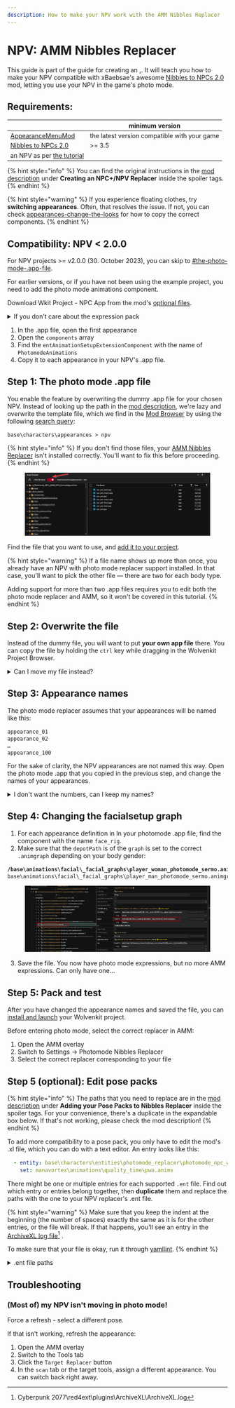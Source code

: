 ```yaml
---
description: How to make your NPV work with the AMM Nibbles Replacer
---
```


# NPV: AMM Nibbles Replacer

This guide is part of the guide for creating an [.](./ "mention"). It will teach you how to make your NPV compatible with xBaebsae's awesome [Nibbles to NPCs 2.0](https://www.nexusmods.com/cyberpunk2077/mods/8125) mod, letting you use your NPV in the game's photo mode.

## Requirements:

|                                                                          | minimum version                              |
| ------------------------------------------------------------------------ | -------------------------------------------- |
| [AppearanceMenuMod](https://www.nexusmods.com/cyberpunk2077/mods/790)    | the latest version compatible with your game |
| [Nibbles to NPCs 2.0](https://www.nexusmods.com/cyberpunk2077/mods/8125) | >= 3.5                                       |
| an NPV as per [the tutorial](./)                                         |                                              |

{% hint style="info" %}
You can find the original instructions in the [mod description](https://www.nexusmods.com/cyberpunk2077/mods/8125) under **Creating an NPC+/NPV Replacer** inside the spoiler tags.
{% endhint %}

{% hint style="warning" %}
If you experience floating clothes, try **switching appearances**. Often, that resolves the issue. If not, you can check [appearances-change-the-looks](../appearances-change-the-looks/ "mention") for how to copy the correct components.
{% endhint %}

## Compatibility: NPV < 2.0.0

For NPV projects >= v2.0.0 (30. October 2023), you can skip to [#the-photo-mode-.app-file](npv-amm-nibbles-replacer.md#the-photo-mode-.app-file "mention").

For earlier versions, or if you have not been using the example project, you need to add the photo mode animations component.&#x20;

Download Wkit Project - NPC App from the mod's [optional files](https://www.nexusmods.com/cyberpunk2077/mods/8125?tab=files).&#x20;

<details>

<summary>If you don't care about the expression pack</summary>

you can also lift the component from Johnny's photo mode app file:&#x20;

```
base\characters\appearances\main_npc\silverhand_photomode.app
```

If you're doing that, then the component you need will be near the bottom of the appearance.

</details>

1. In the .app file, open the first appearance
2. Open the `components` array
3. Find the `entAnimationSetupExtensionComponent` with the name of `PhotomodeAnimations`&#x20;
4. Copy it to each appearance in your NPV's .app file.

## Step 1: The photo mode .app file

You enable the feature by overwriting the dummy .app file for your chosen NPV. Instead of looking up the path in the [mod description](https://www.nexusmods.com/cyberpunk2077/mods/8125?tab=description), we're lazy and overwrite the template file, which we find in the [Mod Browser](https://app.gitbook.com/s/-MP\_ozZVx2gRZUPXkd4r/wolvenkit-app/editor/asset-browser#mod-browser) by using the following [search query](https://app.gitbook.com/s/-MP\_ozZVx2gRZUPXkd4r/wolvenkit-app/usage/wolvenkit-search-finding-files):

```
base\characters\appearances > npv
```

{% hint style="info" %}
If you don't find those files, your [AMM Nibbles Replacer](https://www.nexusmods.com/cyberpunk2077/mods/8125) isn't installed correctly. You'll want to fix this before proceeding.
{% endhint %}

<figure><img src="../../../.gitbook/assets/npv_replacer_overwrite_app.png" alt=""><figcaption></figcaption></figure>

Find the file that you want to use, and [add it to your project](https://app.gitbook.com/s/-MP\_ozZVx2gRZUPXkd4r/wolvenkit-app/editor/asset-browser#adding-files-to-projects).

{% hint style="warning" %}
If a file name shows up more than once, you already have an NPV with photo mode replacer support installed. In that case, you'll want to pick the other file — there are two for each body type.&#x20;

Adding support for more than two .app files requires you to edit both the photo mode replacer and AMM, so it won't be covered in this tutorial.
{% endhint %}

## Step 2: Overwrite the file

Instead of the dummy file, you will want to put **your own app file** there. You can copy the file by holding the `ctrl` key while dragging in the Wolvenkit Project Browser.

<details>

<summary>Can I move my file instead?</summary>

No, you can't do that, because the photo mode expressions are using a different graph for the facial setup. CDPR solved that by pulling in different entity files, but (for now) we can't do that, so we have to have duplicate files.

</details>

## Step 3: Appearance names

The photo mode replacer assumes that your appearances will be named like this:

```
appearance_01
appearance_02
…
appearance_100
```

For the sake of clarity, the NPV appearances are not named this way. Open the photo mode .app that you copied in the previous step, and change the names of your appearances.

<details>

<summary>I don't want the numbers, can I keep my names?</summary>

In theory, yes. In practice, you'd have to edit both AMM and the Nibbles Replacer, so the answer is probably no.

</details>

## Step 4: Changing the facialsetup graph

1. For each appearance definition in In your photomode .app file, find the component with the name `face_rig`.
2. Make sure that the `depotPath` is of the `graph` is set to the correct `.animgraph` depending on your body gender:

<pre><code><strong>/base\animations\facial\_facial_graphs\player_woman_photomode_sermo.animgraph   
</strong>base\animations\facial\_facial_graphs\player_man_photomode_sermo.animgraph
</code></pre>

<figure><img src="../../../.gitbook/assets/npv_photomode_replacer_animgraph.png" alt=""><figcaption></figcaption></figure>

3. Save the file. You now have photo mode expressions, but no more AMM expressions. Can only have one…

## Step 5: Pack and test

After you have changed the appearance names and saved the file, you can [install and launch](https://app.gitbook.com/s/-MP\_ozZVx2gRZUPXkd4r/wolvenkit-app/menu/toolbar#install-and-launch) your Wolvenkit project.&#x20;

Before entering photo mode, select the correct replacer in AMM:&#x20;

1. Open the AMM overlay
2. Switch to Settings -> Photomode Nibbles Replacer
3. Select the correct replacer corresponding to your file

## Step 5 (optional): Edit pose packs

{% hint style="info" %}
The paths that you need to replace are in the [mod description](https://www.nexusmods.com/cyberpunk2077/mods/8125) under **Adding your Pose Packs to Nibbles Replacer** inside the spoiler tags. For your convenience, there's a duplicate in the expandable box below. If that's not working, please check the mod description!
{% endhint %}

To add more compatibility to a pose pack, you only have to edit the mod's .xl file, which you can do with a text editor. An entry looks like this:

```yaml
  - entity: base\characters\entities\photomode_replacer\photomode_npc_woman_average.ent
    set: manavortex\animations\quality_time\pwa.anims
```

There might be one or multiple entries for each supported `.ent` file. Find out which entry or entries belong together, then **duplicate** them and replace the paths with the one to your NPV replacer's .ent file.

{% hint style="warning" %}
Make sure that you keep the indent at the beginning (the number of spaces) exactly the same as it is for the other entries, or the file will break. If that happens, you'll see an entry in the [ArchiveXL log file](#user-content-fn-1)[^1] .

To make sure that your file is okay, run it through [yamllint](https://www.yamllint.com/).
{% endhint %}

<details>

<summary>.ent file paths</summary>

This is **a copy** for your convenience. If the paths below aren'Ät working, please check the [mod description](https://www.nexusmods.com/cyberpunk2077/mods/8125) under **Adding your Pose Packs to Nibbles Replacer** inside the spoiler tags.

```
base\characters\entities\photomode_replacer\photomode_npc_woman_average.ent
base\characters\entities\photomode_replacer\photomode_npc_man_average.ent
base\characters\entities\photomode_replacer\photomode_npc_man_big.ent
base\characters\entities\photomode_replacer\photomode_npc_npv_fem1.ent
base\characters\entities\photomode_replacer\photomode_npc_npv_fem2.ent
base\characters\entities\photomode_replacer\photomode_npc_npv_masc1.ent
base\characters\entities\photomode_replacer\photomode_npc_npv_masc2.ent
base\characters\entities\photomode_replacer\photomode_npc_npv_big1.ent
base\characters\entities\photomode_replacer\photomode_npc_npv_big2.ent
```

</details>

## Troubleshooting

### (Most of) my NPV isn't moving in photo mode!

Force a refresh - select a different pose.&#x20;

If that isn't working, refresh the appearance:&#x20;

1. Open the AMM overlay
2. Switch to the Tools tab
3. Click the `Target Replacer` button
4. In the `scan` tab or the target tools, assign a different appearance. You can switch back right away.



[^1]: Cyberpunk 2077\red4ext\plugins\ArchiveXL\ArchiveXL.log

